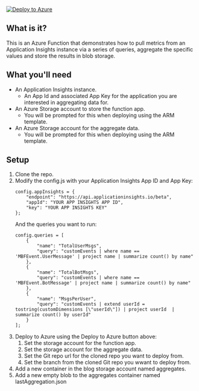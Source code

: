 [![Deploy to Azure](http://azuredeploy.net/deploybutton.png)](https://portal.azure.com/#create/Microsoft.Template/uri/https%3A%2F%2Fraw.githubusercontent.com%2Fianisms%2FSageIBEXAggregator%2Fmaster%2Fdeploy%2Farmtmplt.json)
## What is it?
This is an Azure Function that demonstrates how to pull metrics from an Application Insights instance via a series of queries, aggregate the specific values and store the results in blob storage.

## What you'll need
- An Application Insights instance.
    - An App Id and associated App Key for the application you are interested in aggregating data for.
- An Azure Storage account to store the function app.
    - You will be prompted for this when deploying using the ARM template.
- An Azure Storage account for the aggregate data.
    - You will be prompted for this when deploying using the ARM template.

## Setup
1. Clone the repo.
2. Modify the config.js with your Application Insights App ID and App Key:
    ```
    config.appInsights = {
        "endpoint": "https://api.applicationinsights.io/beta",
        "appId": "YOUR APP INSIGHTS APP ID",
        "key": "YOUR APP INSIGHTS KEY"
    };
    ```
    And the queries you want to run:
    ``` 
    config.queries = [
        {
            "name": "TotalUserMsgs",
            "query": "customEvents | where name == 'MBFEvent.UserMessage' | project name | summarize count() by name"
        },
        {
            "name": "TotalBotMsgs",
            "query": "customEvents | where name == 'MBFEvent.BotMessage' | project name | summarize count() by name"
        },
        {
            "name": "MsgsPerUser",
            "query": "customEvents | extend userId = tostring(customDimensions [\"userId\"]) | project userId  | summarize count() by userId"
        }
    ];
    ```
3. Deploy to Azure using the Deploy to Azure button above:
    1. Set the storage account for the function app.
    2. Set the storage account for the aggregate data.
    3. Set the Git repo url for the cloned repo you want to deploy from.
    4. Set the branch from the cloned Git repo you wwant to deploy from.
4. Add a new container in the blog storage account named aggregates.
5. Add a new empty blob to the aggregates container named lastAggregation.json